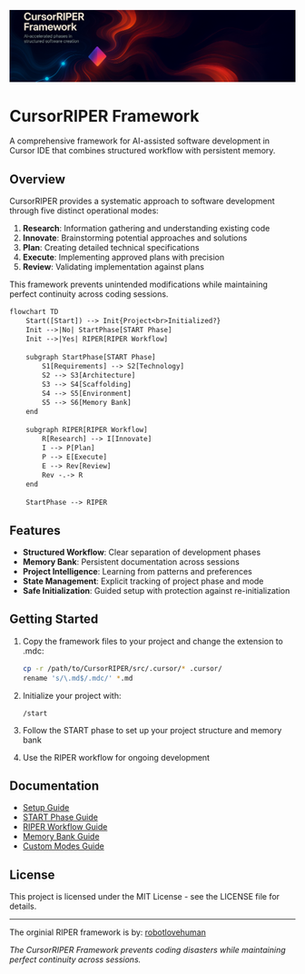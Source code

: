 ![CursorRIPER](./res/github-header.png)
# CursorRIPER Framework 

A comprehensive framework for AI-assisted software development in Cursor IDE that combines structured workflow with persistent memory.

## Overview

CursorRIPER provides a systematic approach to software development through five distinct operational modes:

1. **Research**: Information gathering and understanding existing code
2. **Innovate**: Brainstorming potential approaches and solutions
3. **Plan**: Creating detailed technical specifications
4. **Execute**: Implementing approved plans with precision
5. **Review**: Validating implementation against plans

This framework prevents unintended modifications while maintaining perfect continuity across coding sessions.

```mermaid
flowchart TD
    Start([Start]) --> Init{Project<br>Initialized?}
    Init -->|No| StartPhase[START Phase]
    Init -->|Yes| RIPER[RIPER Workflow]
    
    subgraph StartPhase[START Phase]
        S1[Requirements] --> S2[Technology]
        S2 --> S3[Architecture]
        S3 --> S4[Scaffolding]
        S4 --> S5[Environment]
        S5 --> S6[Memory Bank]
    end
    
    subgraph RIPER[RIPER Workflow]
        R[Research] --> I[Innovate]
        I --> P[Plan]
        P --> E[Execute]
        E --> Rev[Review]
        Rev -.-> R
    end
    
    StartPhase --> RIPER
```

## Features

- **Structured Workflow**: Clear separation of development phases
- **Memory Bank**: Persistent documentation across sessions
- **Project Intelligence**: Learning from patterns and preferences
- **State Management**: Explicit tracking of project phase and mode
- **Safe Initialization**: Guided setup with protection against re-initialization

## Getting Started

1. Copy the framework files to your project and change the extension to .mdc:
   ```bash
   cp -r /path/to/CursorRIPER/src/.cursor/* .cursor/
   rename 's/\.md$/.mdc/' *.md
   ```

2. Initialize your project with:
   ```
   /start
   ```

3. Follow the START phase to set up your project structure and memory bank

4. Use the RIPER workflow for ongoing development

## Documentation

- [Setup Guide](docs/setup-guide.md)
- [START Phase Guide](docs/start-phase-guide.md)
- [RIPER Workflow Guide](docs/riper-workflow-guide.md)
- [Memory Bank Guide](docs/memory-bank-guide.md)
- [Custom Modes Guide](docs/custom-modes-guide.md)

## License

This project is licensed under the MIT License - see the LICENSE file for details.

---
The orginial RIPER framework is by: [robotlovehuman](https://github.com/robotlovehuman)

*The CursorRIPER Framework prevents coding disasters while maintaining perfect continuity across sessions.*
